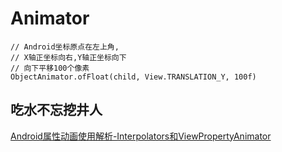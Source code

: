 Animator
===
```
// Android坐标原点在左上角,
// X轴正坐标向右,Y轴正坐标向下
// 向下平移100个像素
ObjectAnimator.ofFloat(child, View.TRANSLATION_Y, 100f)
```

## 吃水不忘挖井人
[Android属性动画使用解析-Interpolators和ViewPropertyAnimator](http://www.sunnyang.com/406.html)